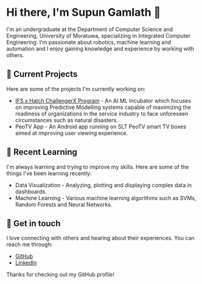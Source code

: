 # Hi there, I'm Supun Gamlath 👋
I'm an undergraduate at the Department of Computer Science and Engineering, University of Moratuwa, specializing in Integrated Computer Engineering. I'm passionate about robotics, machine learning and automation and I enjoy gaining knowledge and experience by working with others.

## 🔭 Current Projects
Here are some of the projects I'm currently working on:

* [IFS x Hatch ChallengerX Program](https://ifs-challengerx.hatch.lk/) - An AI ML Incubator which focuses on improving Predictive Modelling systems capable of maximizing the readiness of organizations in the service industry to face unforeseen circumstances such as natural disasters.
* PeoTV App - An Android app running on SLT PeoTV smart TV boxes aimed at improving user viewing experience.

## 🌱 Recent Learning
I'm always learning and trying to improve my skills. Here are some of the things I've been learning recently:

* Data Visualization - Analyzing, plotting and displaying complex data in dashboards.
* Machine Learning - Various machine learning algorithms such as SVMs, Random Forests and Neural Networks.

## 💬 Get in touch
I love connecting with others and hearing about their experiences. You can reach me through:

* [GitHub](https://github.com/supungamlath)
* [LinkedIn](https://www.linkedin.com/in/supungamlath)

Thanks for checking out my GitHub profile! 
